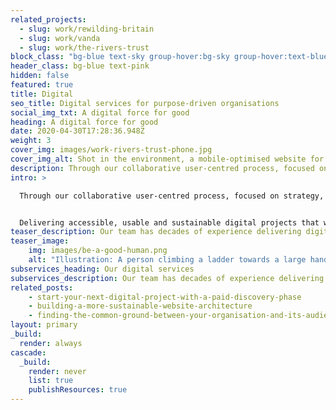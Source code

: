 ```yaml
---
related_projects:
  - slug: work/rewilding-britain
  - slug: work/vanda
  - slug: work/the-rivers-trust
block_class: "bg-blue text-sky group-hover:bg-sky group-hover:text-blue"
header_class: bg-blue text-pink
hidden: false
featured: true
title: Digital
seo_title: Digital services for purpose-driven organisations
social_img_txt: A digital force for good
heading: A digital force for good
date: 2020-04-30T17:28:36.948Z
weight: 3
cover_img: images/work-rivers-trust-phone.jpg
cover_img_alt: Shot in the environment, a mobile-optimised website for The Rivers Trust website
description: Through our collaborative user-centred process, focused on strategy, our digital experts help bring our clients’ purpose to life online.
intro: >

  Through our collaborative user-centred process, focused on strategy, our digital experts help bring our clients’ purpose to life online.


  Delivering accessible, usable and sustainable digital projects that work for everyone and are better for the planet.
teaser_description: Our team has decades of experience delivering digital strategies, integrated websites and applications for large organisations.
teaser_image:
    img: images/be-a-good-human.png
    alt: "Illustration: A person climbing a ladder towards a large hand"
subservices_heading: Our digital services
subservices_description: Our team has decades of experience delivering digital projects, integrated websites and applications for large organisations.
related_posts:
    - start-your-next-digital-project-with-a-paid-discovery-phase
    - building-a-more-sustainable-website-architecture
    - finding-the-common-ground-between-your-organisation-and-its-audience
layout: primary
_build:
  render: always
cascade:
  _build:
    render: never
    list: true
    publishResources: true
---
```

